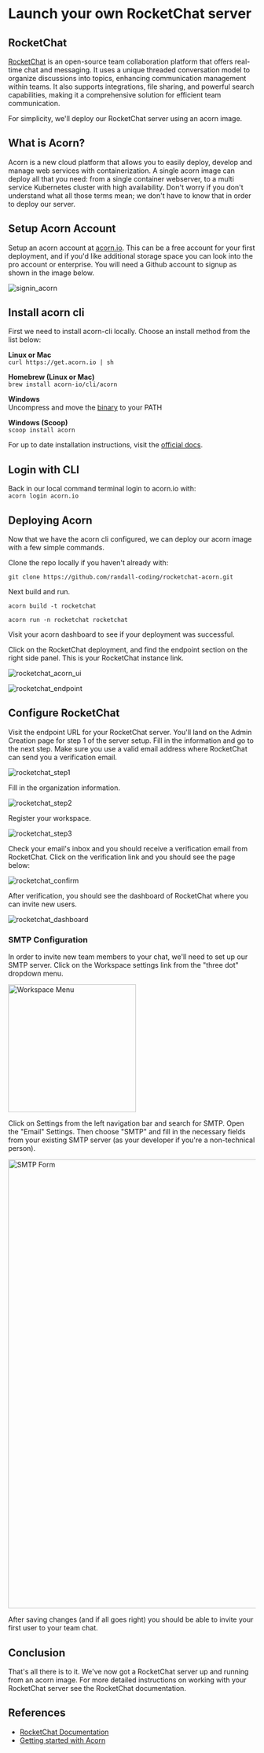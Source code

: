# Launch your own RocketChat server

## RocketChat
[RocketChat](https://www.rocket.chat/) is an open-source team collaboration platform that offers real-time chat and messaging. It uses a unique threaded conversation model to organize discussions into topics, enhancing communication management within teams. It also supports integrations, file sharing, and powerful search capabilities, making it a comprehensive solution for efficient team communication.

For simplicity, we'll deploy our RocketChat server using an acorn image.


## What is Acorn?
Acorn is a new cloud platform that allows you to easily deploy, develop and manage web services with containerization.  A single acorn image can deploy all that you need: from a single container webserver, to a multi service Kubernetes cluster with high availability.  Don't worry if you don't understand what all those terms mean; we don't have to know that in order to deploy our server.

## Setup Acorn Account
Setup an acorn account at [acorn.io](https://acorn.io).  This can be a free account for your first deployment, and if you'd like additional storage space you can look into the pro account or enterprise.  You will need a Github account to signup as shown in the image below.

![signin_acorn](https://github.com/randall-coding/opensupports-docker/assets/39175191/d46815fb-d2d5-42cd-b93d-41ca541a63bd)

## Install acorn cli 
First we need to install acorn-cli locally.  Choose an install method from the list below:

**Linux or Mac** <br>
`curl https://get.acorn.io | sh`

**Homebrew (Linux or Mac)** <br>
`brew install acorn-io/cli/acorn`

**Windows** <br> 
Uncompress and move the [binary](https://cdn.acrn.io/cli/default_windows_amd64_v1/acorn.exe) to your PATH

**Windows (Scoop)** <br>
`scoop install acorn`

For up to date installation instructions, visit the [official docs](https://runtime-docs.acorn.io/installation/installing).

## Login with CLI
Back in our local command terminal login to acorn.io with: <br>
`acorn login acorn.io` 

## Deploying Acorn
Now that we have the acorn cli configured, we can deploy our acorn image with a few simple commands.

Clone the repo locally if you haven't already with:

`git clone https://github.com/randall-coding/rocketchat-acorn.git`

Next build and run.

`acorn build -t rocketchat`

`acorn run -n rocketchat rocketchat`

Visit your acorn dashboard to see if your deployment was successful.

Click on the RocketChat deployment, and find the endpoint section on the right side panel.  This is your RocketChat instance link.

![rocketchat_acorn_ui]()

![rocketchat_endpoint]()

## Configure RocketChat

Visit the endpoint URL for your RocketChat server. You'll land on the Admin Creation page for step 1 of the server setup. Fill in the information and go to the next step. Make sure you use a valid email address where RocketChat can send you a verification email.

![rocketchat_step1]()

Fill in the organization information.

![rocketchat_step2]()

Register your workspace.

![rocketchat_step3]()

Check your email's inbox and you should receive a verification email from RocketChat. Click on the verification link and you should see the page below:

![rocketchat_confirm]()

After verification, you should see the dashboard of RocketChat where you can invite new users.

![rocketchat_dashboard]()

### SMTP Configuration

In order to invite new team members to your chat, we'll need to set up our SMTP server.  Click on the Workspace settings link from the "three dot" dropdown menu.

<img width="260" alt="Workspace Menu" src="">

Click on Settings from the left navigation bar and search for SMTP. Open the "Email" Settings.  Then choose "SMTP" and fill in the necessary fields from your existing SMTP server (as your developer if you're a non-technical person).

<img width="914" alt="SMTP Form" src="">

After saving changes (and if all goes right) you should be able to invite your first user to your team chat.

## Conclusion
That's all there is to it.  We've now got a RocketChat server up and running from an acorn image.
For more detailed instructions on working with your RocketChat server see the RocketChat documentation.

## References
* [RocketChat Documentation](https://docs.rocket.chat/)
* [Getting started with Acorn](https://docs.acorn.io/getting-started)
